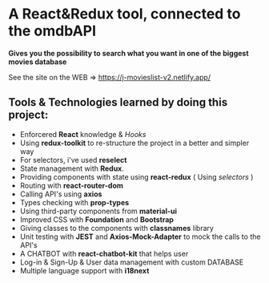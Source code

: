 # A React&Redux tool, connected to the omdbAPI

**Gives you the possibility to search what you want in one of the biggest movies database**

See the site on the WEB => https://j-movieslist-v2.netlify.app/

## Tools & Technologies learned by doing this project: 
- Enforcered **React** knowledge & _Hooks_ 
- Using **redux-toolkit** to re-structure the project in a better and simpler way
- For selectors, i've used **reselect**
- State management with **Redux**.
- Providing components with state using **react-redux** ( Using _selectors_ )
- Routing with **react-router-dom** 
- Calling API's using **axios**
- Types checking with **prop-types**
- Using third-party components from **material-ui**
- Improved CSS with **Foundation** and **Bootstrap**
- Giving classes to the components with **classnames** library
- Unit testing with **JEST** and **Axios-Mock-Adapter** to mock the calls to the API's
- A CHATBOT with **react-chatbot-kit** that helps user
- Log-in & Sign-Up & User data management with custom DATABASE 
- Multiple language support with **i18next**
